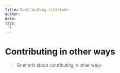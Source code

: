 ```yaml
---
title: Contributing citations
author:
date: 
tags:
  - 
---
```


# Contributing in other ways

> Brief info about contributing in other ways